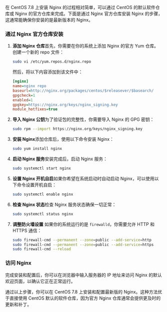 在 CentOS 7.8 上安装 Nginx 的过程相对简单，可以通过 CentOS 的默认软件仓库或 Nginx 的官方仓库来完成。下面是通过 Nginx 官方仓库安装 Nginx 的步骤，这通常能确保你安装的是最新版本的 Nginx。

### 通过 Nginx 官方仓库安装

1. **添加 Nginx 仓库**首先，你需要在你的系统上添加 Nginx 的官方 Yum 仓库。创建一个新的 repo 文件：

    ```bash
    sudo vi /etc/yum.repos.d/nginx.repo
    ```

    然后，将以下内容添加到该文件中：

    ```ini
    [nginx]
    name=nginx repo
    baseurl=http://nginx.org/packages/centos/$releasever/$basearch/
    gpgcheck=1
    enabled=1
    gpgkey=https://nginx.org/keys/nginx_signing.key
    module_hotfixes=true
    ```

2. **导入 Nginx 公钥**为了验证包的完整性，你需要导入 Nginx 的 GPG 密钥：

    ```bash
    sudo rpm --import https://nginx.org/keys/nginx_signing.key
    ```

3. **安装 Nginx**添加仓库后，使用以下命令安装 Nginx：

    ```bash
    sudo yum install nginx
    ```

4. **启动 Nginx 服务**安装完成后，启动 Nginx 服务：

    ```bash
    sudo systemctl start nginx
    ```

5. **设置 Nginx 开机自启**如果你希望在系统启动时自动启动 Nginx，可以使用以下命令设置开机自启：

    ```bash
    sudo systemctl enable nginx
    ```

6. **检查 Nginx 状态**检查 Nginx 服务状态确保一切正常：

    ```bash
    sudo systemctl status nginx
    ```

7. **调整防火墙设置**
   如果你的系统运行的是 `firewalld`，你需要允许 HTTP 和 HTTPS 通信：

    ```bash
    sudo firewall-cmd --permanent --zone=public --add-service=http
    sudo firewall-cmd --permanent --zone=public --add-service=https
    sudo firewall-cmd --reload
    ```

### 访问 Nginx

完成安装和配置后，你可以在浏览器中输入服务器的 IP 地址来访问 Nginx 的默认欢迎页面，以确认它正在正常运行。

通过以上步骤，你可以在 CentOS 7.8 上安装和配置最新版的 Nginx。这种方法优于直接使用 CentOS 默认的软件仓库，因为官方 Nginx 仓库通常会提供更及时的更新和补丁。
